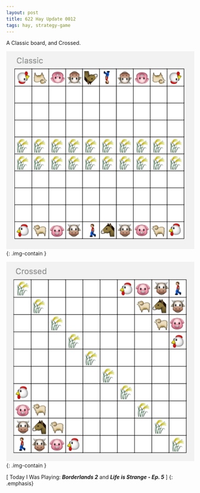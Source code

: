 ```yaml
---
layout: post
title: 622 Hay Update 0012
tags: hay, strategy-game
---
```

A Classic board, and Crossed.

![Hay0012-1](/img/games/622_Hay_Update_0012_1.png "Hay0012-1"){: .img-contain }

![Hay0012-2](/img/games/622_Hay_Update_0012_2.png "Hay0012-2"){: .img-contain }

[ Today I Was Playing: ***Borderlands 2*** and ***Life is Strange - Ep. 5*** ]
{: .emphasis}
